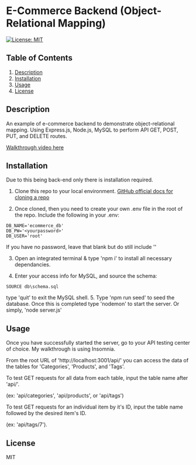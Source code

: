 # E-Commerce Backend (Object-Relational Mapping)

[![License: MIT](https://img.shields.io/badge/License-MIT-yellow.svg)](https://opensource.org/licenses/MIT)

## Table of Contents
1. [Description](#description)
2. [Installation](#installation)
3. [Usage](#usage)
4. [License](#license)


## Description
  An example of e-commerce backend to demonstrate object-relational mapping. Using Express.js, Node.js, MySQL to perform API GET, POST, PUT, and DELETE routes.

[Walkthrough video here]()

## Installation
Due to this being back-end only there is installation required.

1. Clone this repo to your local environment. [GitHub official docs for cloning a repo](https://docs.github.com/en/repositories/creating-and-managing-repositories/cloning-a-repository)

2. Once cloned, then you need to create your own .env file in the root of the repo. Include the following in your .env:
```
DB_NAME='ecommerce_db'
DB_PW='<yourpassword>'
DB_USER='root'
```
If you have no password, leave that blank but do still include ''

3. Open an integrated terminal & type 'npm i' to install all necessary dependancies.

4. Enter your access info for MySQL, and source the schema:
```
SOURCE db\schema.sql
```
type 'quit' to exit the MySQL shell.
5. Type 'npm run seed' to seed the database. Once this is completed type 'nodemon' to start the server. Or simply, 'node server.js'

## Usage
Once you have successfully started the server, go to your API testing center of choice. My walkthrough is using Insomnia. 

From the root URL of 'http://localhost:3001/api/' you can access the data of the tables for 'Categories', 'Products', and 'Tags'.

To test GET requests for all data from each table, input the table name after 'api/'.

(ex: 'api/categories', 'api/products', or 'api/tags')

To test GET requests for an individual item by it's ID, input the table name followed by the desired item's ID.

(ex: 'api/tags/7').

## License
MIT 

